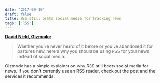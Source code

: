 ```yaml
---
date: '2017-09-10'
draft: false
title: RSS still beats social media for tracking news
tags: ['RSS']
---
```


**[David Nield, Gizmodo:](http://fieldguide.gizmodo.com/why-rss-feeds-still-beat-facebook-and-twitter-for-track-1800722740)**

> Whether you’ve never heard of it before or you've abandoned it for pastures new, here's why you should be using RSS for your news instead of social media.<!-- excerpt -->

Gizmodo has a simple explainer on why RSS still beats social media for news. If you don't currently use an RSS reader, check out the post and the services it recommends.
